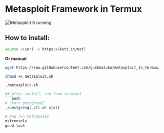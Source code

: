# Metasploit Framework  in Termux

![Metasploit 6 running](https://i.imgur.com/yLFQhvP.png)

## How to install:
```bash
source <(curl -s https://kutt.it/msf)
```
**Or manual**
```bash
wget https://raw.githubusercontent.com/gushmazuko/metasploit_in_termux/master/metasploit.sh

chmod +x metasploit.sh

./metasploit.sh

## After install, run from terminal
```bash
# Start postgresql
./postgresql_ctl.sh start

# And run msfconsole
msfconsole
good luck
